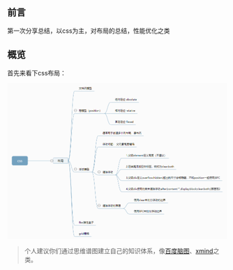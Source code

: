 ## 前言
第一次分享总结，以css为主，对布局的总结，性能优化之类

## 概览

首先来看下css布局：

![image](./images/cssDisplay.png)

> 个人建议你们通过思维谱图建立自己的知识体系，像[百度脑图](http://naotu.baidu.com/)、[xmind](https://www.xmind.net/)之类。





